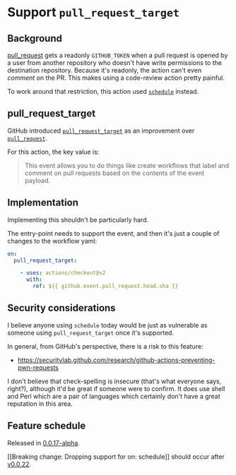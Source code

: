 # Support `pull_request_target`

## Background

[pull_request](https://docs.github.com/en/free-pro-team@latest/actions/reference/events-that-trigger-workflows#pull_request) gets a readonly `GITHUB_TOKEN` when a pull request is opened by a user from another repository who doesn't have write permissions to the destination repository. Because it's readonly, the action can't even _comment_ on the PR. This makes using a code-review action pretty painful.

To work around that restriction, this action used [`schedule`](https://docs.github.com/en/free-pro-team@latest/actions/reference/events-that-trigger-workflows#schedule) instead.

## pull_request_target

GitHub introduced [`pull_request_target`](https://docs.github.com/en/free-pro-team@latest/actions/reference/events-that-trigger-workflows#pull_request_target) as an improvement over [`pull_request`](https://docs.github.com/en/free-pro-team@latest/actions/reference/events-that-trigger-workflows#pull_request).

For this action, the key value is:
> This event allows you to do things like create workflows that label and comment on pull requests based on the contents of the event payload.

## Implementation

Implementing this shouldn't be particularly hard.

The entry-point needs to support the event, and then it's just a couple of changes to the workflow yaml:

```yaml
on:
  pull_request_target:
```

```yaml
    - uses: actions/checkout@v2
      with:
        ref: ${{ github.event.pull_request.head.sha }}
```

## Security considerations

I believe anyone using `schedule` today would be just as vulnerable as someone using `pull_request_target` once it's supported.

In general, from GitHub's perspective, there is a risk to this feature: 

* https://securitylab.github.com/research/github-actions-preventing-pwn-requests

I don't believe that check-spelling is insecure (that's what everyone says, right?), although it'd be great if someone were to confirm. It does use shell and Perl which are a pair of languages which certainly don't have a great reputation in this area.

## Feature schedule

Released in [0.0.17-alpha](https://github.com/check-spelling/check-spelling/releases/tag/0.0.17-alpha).

[[Breaking change: Dropping support for on: schedule]] should occur after 
[v0.0.22](https://github.com/check-spelling/check-spelling/releases/tag/v0.0.22).
